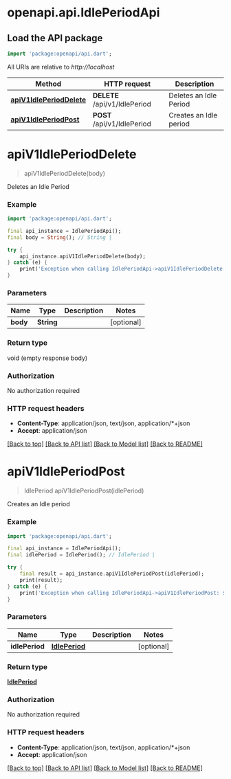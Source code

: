 # openapi.api.IdlePeriodApi

## Load the API package
```dart
import 'package:openapi/api.dart';
```

All URIs are relative to *http://localhost*

Method | HTTP request | Description
------------- | ------------- | -------------
[**apiV1IdlePeriodDelete**](IdlePeriodApi.md#apiv1idleperioddelete) | **DELETE** /api/v1/IdlePeriod | Deletes an Idle Period
[**apiV1IdlePeriodPost**](IdlePeriodApi.md#apiv1idleperiodpost) | **POST** /api/v1/IdlePeriod | Creates an Idle period


# **apiV1IdlePeriodDelete**
> apiV1IdlePeriodDelete(body)

Deletes an Idle Period

### Example
```dart
import 'package:openapi/api.dart';

final api_instance = IdlePeriodApi();
final body = String(); // String | 

try {
    api_instance.apiV1IdlePeriodDelete(body);
} catch (e) {
    print('Exception when calling IdlePeriodApi->apiV1IdlePeriodDelete: $e\n');
}
```

### Parameters

Name | Type | Description  | Notes
------------- | ------------- | ------------- | -------------
 **body** | **String**|  | [optional] 

### Return type

void (empty response body)

### Authorization

No authorization required

### HTTP request headers

 - **Content-Type**: application/json, text/json, application/*+json
 - **Accept**: application/json

[[Back to top]](#) [[Back to API list]](../README.md#documentation-for-api-endpoints) [[Back to Model list]](../README.md#documentation-for-models) [[Back to README]](../README.md)

# **apiV1IdlePeriodPost**
> IdlePeriod apiV1IdlePeriodPost(idlePeriod)

Creates an Idle period

### Example
```dart
import 'package:openapi/api.dart';

final api_instance = IdlePeriodApi();
final idlePeriod = IdlePeriod(); // IdlePeriod | 

try {
    final result = api_instance.apiV1IdlePeriodPost(idlePeriod);
    print(result);
} catch (e) {
    print('Exception when calling IdlePeriodApi->apiV1IdlePeriodPost: $e\n');
}
```

### Parameters

Name | Type | Description  | Notes
------------- | ------------- | ------------- | -------------
 **idlePeriod** | [**IdlePeriod**](IdlePeriod.md)|  | [optional] 

### Return type

[**IdlePeriod**](IdlePeriod.md)

### Authorization

No authorization required

### HTTP request headers

 - **Content-Type**: application/json, text/json, application/*+json
 - **Accept**: application/json

[[Back to top]](#) [[Back to API list]](../README.md#documentation-for-api-endpoints) [[Back to Model list]](../README.md#documentation-for-models) [[Back to README]](../README.md)

